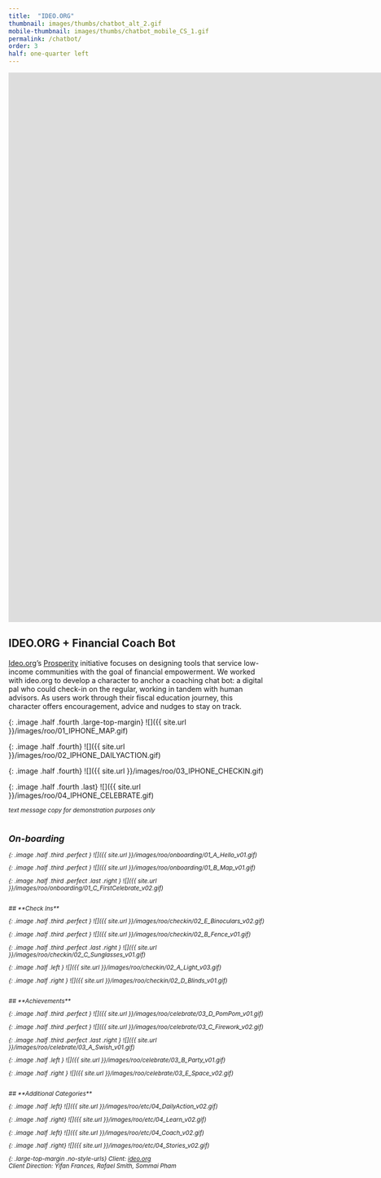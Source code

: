 ```yaml
---
title:  "IDEO.ORG"
thumbnail: images/thumbs/chatbot_alt_2.gif
mobile-thumbnail: images/thumbs/chatbot_mobile_CS_1.gif
permalink: /chatbot/
order: 3
half: one-quarter left
---
```



<div class='embed-container no-bottom-margin'>
<iframe src="https://player.vimeo.com/video/336432514?background=1&autoplay=1&loop=1" width="1920" height="1080" frameborder="0" allow="autoplay; fullscreen" allowfullscreen></iframe>
</div>

## **IDEO.ORG + Financial Coach Bot**
[Ideo.org](http://www.ideo.org)’s [Prosperity](http://www.ideo.org/programs/prosperity) initiative focuses on designing tools that service low-income communities with the goal of financial empowerment. We worked with ideo.org to develop a character to anchor a coaching chat bot: a digital pal who could check-in on the regular, working in tandem with human advisors. As users work through their fiscal education journey, this character offers encouragement, advice and nudges to stay on track. 

{: .image .half .fourth .large-top-margin}
![]({{ site.url }}/images/roo/01_IPHONE_MAP.gif)

{: .image .half .fourth}
![]({{ site.url }}/images/roo/02_IPHONE_DAILYACTION.gif)

{: .image .half .fourth}
![]({{ site.url }}/images/roo/03_IPHONE_CHECKIN.gif)

{: .image .half .fourth .last}
![]({{ site.url }}/images/roo/04_IPHONE_CELEBRATE.gif)

<i><small>text message copy for demonstration purposes only
<br/>
<br/>

## **On-boarding**

{: .image .half .third .perfect }
![]({{ site.url }}/images/roo/onboarding/01_A_Hello_v01.gif)

{: .image .half .third .perfect }
![]({{ site.url }}/images/roo/onboarding/01_B_Map_v01.gif)

{: .image .half .third .perfect .last .right }
![]({{ site.url }}/images/roo/onboarding/01_C_FirstCelebrate_v02.gif)

<br/>
## **Check Ins**

{: .image .half .third .perfect }
![]({{ site.url }}/images/roo/checkin/02_E_Binoculars_v02.gif)

{: .image .half .third .perfect }
![]({{ site.url }}/images/roo/checkin/02_B_Fence_v01.gif)

{: .image .half .third .perfect .last .right }
![]({{ site.url }}/images/roo/checkin/02_C_Sunglasses_v01.gif)

{: .image .half .left }
![]({{ site.url }}/images/roo/checkin/02_A_Light_v03.gif)

{: .image .half .right }
![]({{ site.url }}/images/roo/checkin/02_D_Blinds_v01.gif)

<br/>
## **Achievements**

{: .image .half .third .perfect }
![]({{ site.url }}/images/roo/celebrate/03_D_PomPom_v01.gif)

{: .image .half .third .perfect }
![]({{ site.url }}/images/roo/celebrate/03_C_Firework_v02.gif)

{: .image .half .third .perfect .last .right }
![]({{ site.url }}/images/roo/celebrate/03_A_Swish_v01.gif)

{: .image .half .left }
![]({{ site.url }}/images/roo/celebrate/03_B_Party_v01.gif)

{: .image .half .right }
![]({{ site.url }}/images/roo/celebrate/03_E_Space_v02.gif)

<br/>
## **Additional Categories**

{: .image .half .left}
![]({{ site.url }}/images/roo/etc/04_DailyAction_v02.gif)

{: .image .half .right}
![]({{ site.url }}/images/roo/etc/04_Learn_v02.gif)

{: .image .half .left}
![]({{ site.url }}/images/roo/etc/04_Coach_v02.gif)

{: .image .half .right}
![]({{ site.url }}/images/roo/etc/04_Stories_v02.gif)




{: .large-top-margin .no-style-urls}
Client: [ideo.org](http://ideo.org/)<br/>
Client Direction: Yifan Frances, Rafael Smith, Sommai Pham
